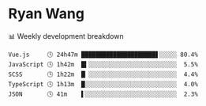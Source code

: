# Ryan Wang

 <!-- waka-box start -->
📊 Weekly development breakdown
```text
Vue.js     🕓 24h47m █████████████████████▋░░░░░ 80.4%
JavaScript 🕓 1h42m  █▍░░░░░░░░░░░░░░░░░░░░░░░░░  5.5%
SCSS       🕓 1h22m  █▏░░░░░░░░░░░░░░░░░░░░░░░░░  4.4%
TypeScript 🕓 1h13m  █░░░░░░░░░░░░░░░░░░░░░░░░░░  4.0%
JSON       🕓 41m    ▌░░░░░░░░░░░░░░░░░░░░░░░░░░  2.3%
```
<!-- Powered by https://github.com/YouEclipse/waka-box-go . -->
<!-- waka-box end -->